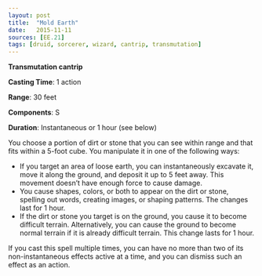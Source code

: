 ```yaml
---
layout: post
title:  "Mold Earth"
date:   2015-11-11
sources: [EE.21]
tags: [druid, sorcerer, wizard, cantrip, transmutation]
---
```


**Transmutation cantrip**

**Casting Time**: 1 action

**Range**: 30 feet

**Components**: S

**Duration**: Instantaneous or 1 hour (see below)

You choose a portion of dirt or stone that you can see within range and that fits within a 5-foot cube. You manipulate it in one of the following ways:

* If you target an area of loose earth, you can instantaneously excavate it, move it along the ground, and deposit it up to 5 feet away. This movement doesn’t have enough force to cause damage.
* You cause shapes, colors, or both to appear on the dirt or stone, spelling out words, creating images, or shaping patterns. The changes last for 1 hour.
* If the dirt or stone you target is on the ground, you cause it to become difficult terrain. Alternatively, you can cause the ground to become normal terrain if it is already difficult terrain. This change lasts for 1 hour.

If you cast this spell multiple times, you can have no more than two of its non-instantaneous effects active at a time, and you can dismiss such an effect as an action.
